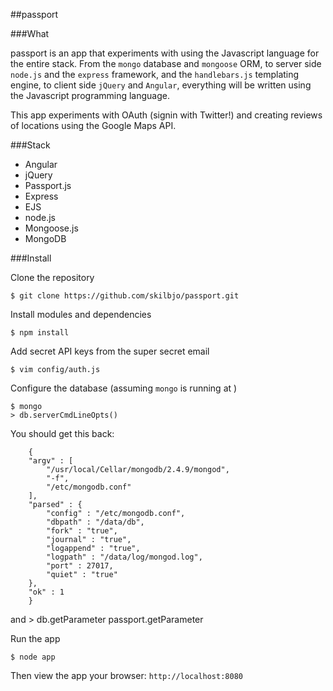 ##passport

###What

passport is an app that experiments with using the Javascript language for the entire stack. From the `mongo` database and `mongoose` ORM, to server side `node.js` and the `express` framework, and the `handlebars.js` templating engine, to client side `jQuery` and `Angular`, everything will be written using the Javascript programming language.

This app experiments with OAuth (signin with Twitter!) and creating reviews of locations using the Google Maps API.


###Stack

- Angular
- jQuery
- Passport.js
- Express
- EJS
- node.js
- Mongoose.js
- MongoDB

###Install

Clone the repository

	$ git clone https://github.com/skilbjo/passport.git
	
Install modules and dependencies
	
	$ npm install
	
Add secret API keys from the super secret email
	
	$ vim config/auth.js
	
Configure the database (assuming `mongo` is running at )

	$ mongo
	> db.serverCmdLineOpts()

You should get this back:
```
	{
	"argv" : [
		"/usr/local/Cellar/mongodb/2.4.9/mongod",
		"-f",
		"/etc/mongodb.conf"
	],
	"parsed" : {
		"config" : "/etc/mongodb.conf",
		"dbpath" : "/data/db",
		"fork" : "true",
		"journal" : "true",
		"logappend" : "true",
		"logpath" : "/data/log/mongod.log",
		"port" : 27017,
		"quiet" : "true"
	},
	"ok" : 1
	}
```

and
	> db.getParameter
	passport.getParameter
	
Run the app

	$ node app
	
Then view the app your browser:  `http://localhost:8080`